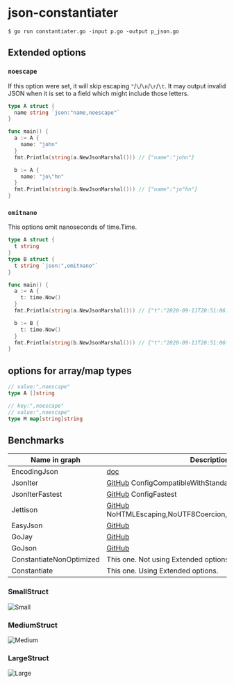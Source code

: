 # json-constantiater

```shell
$ go run constantiater.go -input p.go -output p_json.go
```

## Extended options
### `noescape`
If this option were set, it will skip escaping `"`/`\`/`\n`/`\r`/`\t`.
It may output invalid JSON when it is set to a field which might include those letters.

```go
type A struct {
  name string `json:"name,noescape"`
}

func main() {
  a := A {
    name: "john"
  }
  fmt.Println(string(a.NewJsonMarshal())) // {"name":"john"}

  b := A {
    name: "jo\"hn"
  }
  fmt.Println(string(b.NewJsonMarshal())) // {"name":"jo"hn"}
}
```

### `omitnano`
This options omit nanoseconds of time.Time.

```go
type A struct {
  t string
}
type B struct {
  t string `json:",omitnano"`
}

func main() {
  a := A {
    t: time.Now()
  }
  fmt.Println(string(a.NewJsonMarshal())) // {"t":"2020-09-11T20:51:06.5260311+09:00"}

  b := B {
    t: time.Now()
  }
  fmt.Println(string(b.NewJsonMarshal())) // {"t":"2020-09-11T20:51:06+09:00"}
}
```

## options for array/map types
```go
// value:",noescape"
type A []string

// key:",noescape"
// value:",noescape"
type M map[string]string
```

## Benchmarks

|Name in graph|Description|
|---|---|
|EncodingJson|[doc](https://golang.org/pkg/encoding/json/)|
|JsonIter|[GitHub](https://github.com/json-iterator/go) ConfigCompatibleWithStandardLibrary|
|JsonIterFastest|[GitHub](https://github.com/json-iterator/go) ConfigFastest|
|Jettison|[GitHub](https://github.com/wI2L/jettison) NoHTMLEscaping,NoUTF8Coercion,UnsortedMap,NoCompact|
|EasyJson|[GitHub](https://github.com/mailru/easyjson)|
|GoJay|[GitHub](https://github.com/francoispqt/gojay)|
|GoJson|[GitHub](https://github.com/goccy/go-json)|
|ConstantiateNonOptimized|This one. Not using Extended options.|
|Constantiate|This one. Using Extended options.|

### SmallStruct
![Small](https://user-images.githubusercontent.com/49056869/92929434-7dfb5700-f47b-11ea-9890-999ed4256337.png)

### MediumStruct
![Medium](https://user-images.githubusercontent.com/49056869/92929432-7dfb5700-f47b-11ea-8d09-4caed65569bc.png)

### LargeStruct
![Large](https://user-images.githubusercontent.com/49056869/92929429-7cca2a00-f47b-11ea-90ac-a47f64562441.png)
